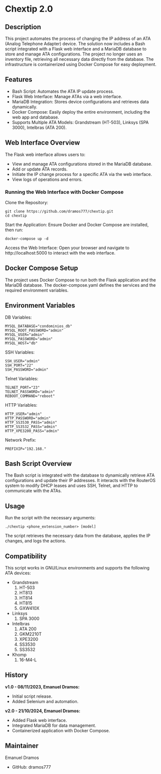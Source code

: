 # Chextip 2.0
## Description
This project automates the process of changing the IP address of an ATA (Analog Telephone Adapter) device. The solution now includes a Bash script integrated with a Flask web interface and a MariaDB database to store and manage ATA configurations. The project no longer uses an inventory file, retrieving all necessary data directly from the database. The infrastructure is containerized using Docker Compose for easy deployment.

## Features
- Bash Script: Automates the ATA IP update process.
- Flask Web Interface: Manage ATAs via a web interface.
- MariaDB Integration: Stores device configurations and retrieves data dynamically.
- Docker Compose: Easily deploy the entire environment, including the web app and database.
- Supports Multiple ATA Models: Grandstream (HT-503), Linksys (SPA 3000), Intelbras (ATA 200).

## Web Interface Overview
The Flask web interface allows users to:

- View and manage ATA configurations stored in the MariaDB database.
- Add or update ATA records.
- Initiate the IP change process for a specific ATA via the web interface.
- View logs of operations and errors.
### Running the Web Interface with Docker Compose
Clone the Repository:

```
git clone https://github.com/dramos777/chextip.git
cd chextip
```
Start the Application: Ensure Docker and Docker Compose are installed, then run:
```
docker-compose up -d
```
Access the Web Interface: Open your browser and navigate to http://localhost:5000 to interact with the web interface.

## Docker Compose Setup
The project uses Docker Compose to run both the Flask application and the MariaDB database. The docker-compose.yaml defines the services and the required environment variables.

## Environment Variables
DB Variables:
```
MYSQL_DATABASE="condominios_db"
MYSQL_ROOT_PASSWORD="admin"
MYSQL_USER="admin"
MYSQL_PASSWORD="admin"
MYSQL_HOST="db"
```
SSH Variables:
```
SSH_USER="admin"
SSH_PORT="22"
SSH_PASSWORD="admin"
```
Telnet Variables:
```
TELNET_PORT="23"
TELNET_PASSWORD="admin"
REBOOT_COMMAND="reboot"
```
HTTP Variables:
```
HTTP_USER="admin"
HTTP_PASSWORD="admin"
HTTP_SS3530_PASS="admin"
HTTP_SS3532_PASS="admin"
HTTP_XPE3200_PASS="admin"
```
Network Prefix:
```
PREFIXIP="192.168."
```

## Bash Script Overview
The Bash script is integrated with the database to dynamically retrieve ATA configurations and update their IP addresses. It interacts with the RouterOS system to modify DHCP leases and uses SSH, Telnet, and HTTP to communicate with the ATAs.

## Usage
Run the script with the necessary arguments:

```
./chextip <phone_extension_number> [model]
```
The script retrieves the necessary data from the database, applies the IP changes, and logs the actions.

## Compatibility
This script works in GNU/Linux environments and supports the following ATA devices:

- Grandstream
    1. HT-503
    2. HT813
    3. HT814
    4. HT815
    5. GXW410X
- Linksys
    1. SPA 3000
- Intelbras
    1. ATA 200
    2. GKM2210T
    3. XPE3200
    4. SS3530
    5. SS3532
- Khomp
    1. 16-M4-L

## History
**v1.0 - 08/11/2023, Emanuel Dramos:**

- Initial script release.
- Added Selenium and automation.

**v2.0 - 21/10/2024, Emanuel Dramos:**

- Added Flask web interface.
- Integrated MariaDB for data management.
- Containerized application with Docker Compose.

## Maintainer
Emanuel Dramos

- GitHub: dramos777
